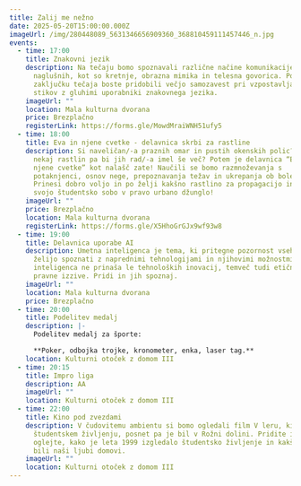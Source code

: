 ```yaml
---
title: Zalij me nežno
date: 2025-05-20T15:00:00.000Z
imageUrl: /img/280448089_5631346656909360_368810459111457446_n.jpg
events:
  - time: 17:00
    title: Znakovni jezik
    description: Na tečaju bomo spoznavali različne načine komunikacije gluhih in
      naglušnih, kot so kretnje, obrazna mimika in telesna govorica. Po
      zaključku tečaja boste pridobili večjo samozavest pri vzpostavljanju
      stikov z gluhimi uporabniki znakovnega jezika.
    imageUrl: ""
    location: Mala kulturna dvorana
    price: Brezplačno
    registerLink: https://forms.gle/MowdMraiWNH51ufy5
  - time: 18:00
    title: Eva in njene cvetke - delavnica skrbi za rastline
    description: Si naveličan/-a praznih omar in pustih okenskih polic? Imaš že
      nekaj rastlin pa bi jih rad/-a imel še več? Potem je delavnica “Eva in
      njene cvetke” kot nalašč zate! Naučili se bomo razmnoževanja s
      potaknjenci, osnov nege, prepoznavanja težav in ukrepanja ob boleznih.
      Prinesi dobro voljo in po želji kakšno rastlino za propagacijo in spremeni
      svojo študentsko sobo v pravo urbano džunglo!
    imageUrl: ""
    price: Brezplačno
    location: Mala kulturna dvorana
    registerLink: https://forms.gle/X5HhoGrGJx9wf93w8
  - time: 19:00
    title: Delavnica uporabe AI
    description: Umetna inteligenca je tema, ki pritegne pozornost vseh, ki se
      želijo spoznati z naprednimi tehnologijami in njihovimi možnostmi. Umetna
      inteligenca ne prinaša le tehnoloških inovacij, temveč tudi etične in
      pravne izzive. Pridi in jih spoznaj.
    imageUrl: ""
    location: Mala kulturna dvorana
    price: Brezplačno
  - time: 20:00
    title: Podelitev medalj
    description: |-
      Podelitev medalj za športe: 

      **Poker, odbojka trojke, kronometer, enka, laser tag.**
    location: Kulturni otoček z domom III
  - time: 20:15
    title: Impro liga
    description: AA
    imageUrl: ""
    location: Kulturni otoček z domom III
  - time: 22:00
    title: Kino pod zvezdami
    description: V čudovitemu ambientu si bomo ogledali film V leru, ki govori o
      študentskem življenju, posnet pa je bil v Rožni dolini. Pridite in si
      oglejte, kako je leta 1999 izgledalo študentsko življenje in kakšni so
      bili naši ljubi domovi.
    imageUrl: ""
    location: Kulturni otoček z domom III
---
```

